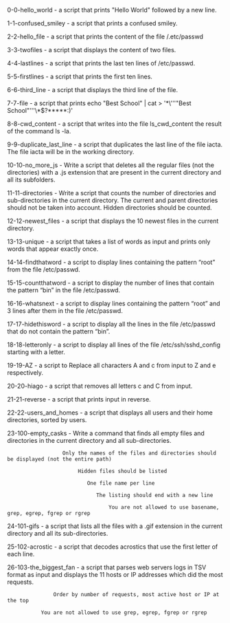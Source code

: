 0-0-hello_world - a script that prints "Hello World" followed by a new line.

1-1-confused_smiley - a script that prints a confused smiley.

2-2-hello_file - a script that prints the content of the file /.etc/passwd

3-3-twofiles - a script that displays the content of two files.

4-4-lastlines - a script that prints the last ten lines of /etc/passwd.

5-5-firstlines - a script that prints the first ten lines.

6-6-third_line - a script that displays the third line of the file.

7-7-file - a script that prints echo "Best School" | cat > '\*\\'\''"Best School"\'\''\\*$\?\*\*\*\*\*:)'

8-8-cwd_content - a script that writes into the file ls_cwd_content the result of the command ls -la.

9-9-duplicate_last_line - a script that duplicates the last line of the file iacta. The file iacta will be in the working directory.

10-10-no_more_js - Write a script that deletes all the regular files (not the directories) with a .js extension that are present in the current directory and all its subfolders.

11-11-directories - Write a script that counts the number of directories and sub-directories in the current directory. The current and parent directories should not be taken into account. Hidden directories should be counted.

12-12-newest_files - a script that displays the 10 newest files in the current directory.

13-13-unique - a script that takes a list of words as input and prints only words that appear exactly once.

14-14-findthatword - a script to display lines containing the pattern “root” from the file /etc/passwd.

15-15-countthatword - a script to display the number of lines that contain the pattern “bin” in the file /etc/passwd.

16-16-whatsnext - a script to display lines containing the pattern “root” and 3 lines after them in the file /etc/passwd.

17-17-hidethisword - a script to display all the lines in the file /etc/passwd that do not contain the pattern “bin”.

18-18-letteronly - a script to display all lines of the file /etc/ssh/sshd_config starting with a letter.

19-19-AZ - a script to Replace all characters A and c from input to Z and e respectively.

20-20-hiago - a script that removes all letters c and C from input.

21-21-reverse - a script that prints input in reverse.

22-22-users_and_homes - a script that displays all users and their home directories, sorted by users.

23-100-empty_casks -  Write a command that finds all empty files and directories in the current directory and all sub-directories.

                      Only the names of the files and directories should be displayed (not the entire path)

                           Hidden files should be listed

                              One file name per line

                                 The listing should end with a new line

                                     You are not allowed to use basename, grep, egrep, fgrep or rgrep


24-101-gifs - a script that lists all the files with a .gif extension in the current directory and all its sub-directories.

25-102-acrostic  - a script that decodes acrostics that use the first letter of each line.

26-103-the_biggest_fan - a script that parses web servers logs in TSV format as input and displays the 11 hosts or IP addresses which did the most requests.

		       	   Order by number of requests, most active host or IP at the top

			   You are not allowed to use grep, egrep, fgrep or rgrep
